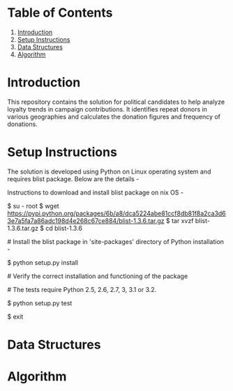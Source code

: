 # Table of Contents
1. [Introduction](README.md#introduction)
1. [Setup Instructions](README.md#setup-instructions)
1. [Data Structures](README.md#data-structures)
1. [Algorithm](README.md#Algorithm)

# Introduction
This repository contains the solution for political candidates to help analyze loyalty trends in campaign contributions. It identifies repeat donors in various geographies and calculates the donation figures and frequency of donations. 

# Setup Instructions
The solution is developed using Python on Linux operating system and requires blist package. Below are the details - 

Instructions to download and install blist package on nix OS -

$ su - root
$ wget https://pypi.python.org/packages/6b/a8/dca5224abe81ccf8db81f8a2ca3d63e7a5fa7a86adc198d4e268c67ce884/blist-1.3.6.tar.gz
$ tar xvzf blist-1.3.6.tar.gz
$ cd blist-1.3.6

\# Install the blist package in 'site-packages' directory of Python installation -

$ python setup.py install

\# Verify the correct installation and functioning of the package

\# The tests require Python 2.5, 2.6, 2.7, 3, 3.1 or 3.2. 

$ python setup.py test

$ exit


# Data Structures


# Algorithm


